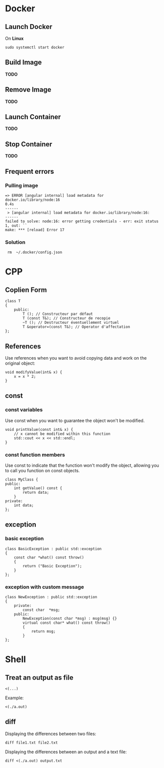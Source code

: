# Docker
## Launch Docker
On **Linux**

    sudo systemctl start docker
## Build Image
**TODO**
## Remove Image
**TODO**
## Launch Container
**TODO**
## Stop Container
**TODO**


## Frequent errors

### Pulling image

    => ERROR [angular internal] load metadata for docker.io/library/node:16                                                                                 0.4s
    ------
     > [angular internal] load metadata for docker.io/library/node:16:
    ------
    failed to solve: node:16: error getting credentials - err: exit status 1, out: ``
    make: *** [reload] Error 17

 ### Solution
 
     rm  ~/.docker/config.json

# CPP
## Coplien Form
    class T
    {
        public:
            T (); // Constructeur par défaut
            T (const T&); // Constructeur de recopie
            ~T (); // Destructeur éventuellement virtuel
            T &operator=(const T&); // Operator d'affectation
    };
## References
Use references when you want to avoid copying data and work on the original object:

    void modifyValue(int& x) {
        x = x * 2;
    }
## const
### const variables
Use const when you want to guarantee the object won't be modified.

    void printValue(const int& x) {
        // x cannot be modified within this function
        std::cout << x << std::endl;
    }

### const function members
Use const to indicate that the function won't modify the object, allowing you to call you function on const objects.

    class MyClass {
    public:
        int getValue() const {
            return data;
        }
    private:
        int data;
    };
    
## exception
### basic exception
    class BasicException : public std::exception
    {
        const char *what() const throw()
        {
            return ("Basic Exception");
        }
    };

### exception with custom message

    class NewException : public std::exception
    {
        private:
            const char  *msg;
        public:
            NewException(const char *msg) : msg(msg) {}
            virtual const char* what() const throw()
            {
                return msg;
            }
    };

# Shell
## Treat an output as file
    <(...)
Example:

    <(./a.out)
## diff
Displaying the differences between two files:

    diff file1.txt file2.txt
Displaying the differences between an output and a text file:

    diff <(./a.out) output.txt
